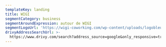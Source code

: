 ```yaml
---
templateKey: landing
title: WIGI
segmentCategory: business
segmentAroundExpression: autour de WIGI
segmentLogoUrl: 'https://wigi-coworking.com/wp-content/uploads/logobleu_250_ombre.png'
drivyAddressSearchUrl: >-
  https://www.drivy.com/search?address_source=google&only_responsive=true&country_scope=FR&latitude=44.8438192&longitude=-0.5781168999999409&address=26+Rue+Condillac%2C+33000+Bordeaux%2C+France&city_display_name=Bordeaux
---
```

